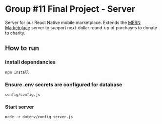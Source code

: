 # Group #11 Final Project - Server

Server for our React Native mobile marketplace. Extends the [MERN Marketplace](https://github.com/shamahoque/mern-marketplace/tree/master) server to support next-dollar round-up of purchases to donate to charity.

## How to run

### Install dependancies
    npm install
    
### Ensure .env secrets are configured for database
    config/config.js

### Start server
    node -r dotenv/config server.js
